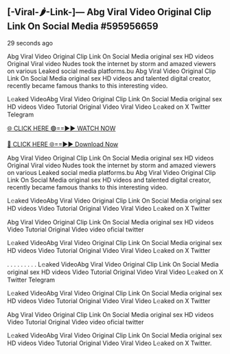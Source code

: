 ## [-Viral-🌶-Link-]— Abg Viral Video Original Clip Link On Social Media #595956659

29 seconds ago

Abg Viral Video Original Clip Link On Social Media original sex HD videos Original Viral video Nudes took the internet by storm and amazed viewers on various Leaked social media platforms.bu Abg Viral Video Original Clip Link On Social Media original sex HD videos and talented digital creator, recently became famous thanks to this interesting video.

L𝚎aked VideoAbg Viral Video Original Clip Link On Social Media original sex HD videos Video Tutorial Original Video Viral Video L𝚎aked on X Twitter Telegram

[🌐 CLICK HERE 🟢==►► WATCH NOW](https://cutt.ly/frqoNRnE)

[🔴 CLICK HERE 🌐==►► Download Now](https://cutt.ly/frqoNRnE)

Abg Viral Video Original Clip Link On Social Media original sex HD videos Original Viral video Nudes took the internet by storm and amazed viewers on various Leaked social media platforms.bu Abg Viral Video Original Clip Link On Social Media original sex HD videos and talented digital creator, recently became famous thanks to this interesting video.

L𝚎aked VideoAbg Viral Video Original Clip Link On Social Media original sex HD videos Video Tutorial Original Video Viral Video L𝚎aked on X Twitter

Abg Viral Video Original Clip Link On Social Media original sex HD videos Video Tutorial Original Video video oficial twitter

L𝚎aked VideoAbg Viral Video Original Clip Link On Social Media original sex HD videos Video Tutorial Original Video Viral Video L𝚎aked on X Twitter

. . . . . . . . . L𝚎aked VideoAbg Viral Video Original Clip Link On Social Media original sex HD videos Video Tutorial Original Video Viral Video L𝚎aked on X Twitter Telegram

L𝚎aked VideoAbg Viral Video Original Clip Link On Social Media original sex HD videos Video Tutorial Original Video Viral Video L𝚎aked on X Twitter

Abg Viral Video Original Clip Link On Social Media original sex HD videos Video Tutorial Original Video video oficial twitter

L𝚎aked VideoAbg Viral Video Original Clip Link On Social Media original sex HD videos Video Tutorial Original Video Viral Video L𝚎aked on X Twitter.
